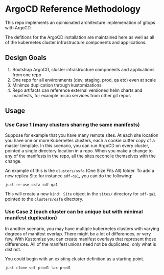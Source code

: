 # ArgoCD Reference Methodology

This repo implements an opinionated architecture implemenation of gitops with ArgoCD.

The defitions for the ArgoCD installation are maintained here as well as all of the kubernetes cluster infrastructure components and applications.

## Design Goals

1. Bootstrap ArgoCD, cluster infrastructure components and applications from one repo
1. One repo for all environments (dev, staging, prod, qa etc) even at scale
1. Minimze duplication through kustomizations
1. Repo artifacts can reference external versioned helm charts and manifests, for example micro services from other git repos

## Usage

### Use Case 1 (many clusters sharing the same manifests)

Suppose for example that you have many remote sites. At each site location you have one or more Kubernetes clusters, each a cookie cutter copy of a master template.
In this scenario, you can run ArgoCD on every cluster, pointed a single directory location in a repo. When you make a change to any of the manifests in the repo,
all the sites reconcile themselves with the change.

An example of this is the `clusters/osfa` (One Size Fits All) folder.
To add a new replica Site for instance `sdf-qa1`, you can do the following:

```
just re-use osfa sdf-qa1
```

This will create a new `kind: Site` object in the `sites/` directory for `sdf-qa1`, pointed to the `clusters/osfa` directory.

### Use Case 2 (each cluster can be unique but with minimal manifest duplication)

In another scenario, you may have multiple kubernetes clusters with varying degrees of manifest overlap. There might be a lot of differences, or very few.
With Kustomize you can create manifest overlays that represent those differences. All of the manifest unions need not be duplicated, only what is distinct.

You could begin with an existing cluster definition as a starting point.

```
just clone sdf-prod1 lax-prod1
```
